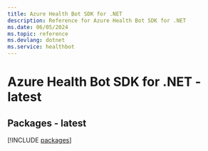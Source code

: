 ```yaml
---
title: Azure Health Bot SDK for .NET
description: Reference for Azure Health Bot SDK for .NET
ms.date: 06/05/2024
ms.topic: reference
ms.devlang: dotnet
ms.service: healthbot
---
```

# Azure Health Bot SDK for .NET - latest
## Packages - latest
[!INCLUDE [packages](health-bot-index.md)]